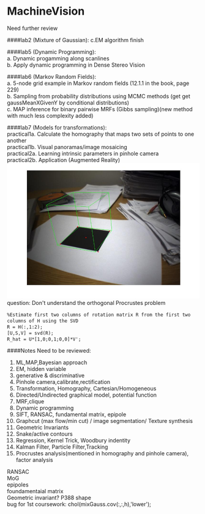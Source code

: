 MachineVision
=============

Need further review

####lab2 (Mixture of Gaussian):
c.EM algorithm finish

####lab5 (Dynamic Programming):  
a. Dynamic progamming along scanlines  
b. Apply dynamic programming in Dense Stereo Vision

####lab6 (Markov Random Fields):   
a. 5-node grid example in Markov random fields (12.1.1 in the book, page 229)  
b. Sampling from probability distributions using MCMC methods (get get gaussMeanXGivenY by conditional distributions)  
c. MAP inference for binary pairwise MRFs (Gibbs sampling)(new method with much less complexity added)

####lab7 (Models for transformations):  
practical1a. Calculate the homography that maps two sets of points to one another  
practical1b. Visual panoramas/image mosaicing  
practical2a. Learning intrinsic parameters in pinhole camera  
practical2b. Application (Augmented Reality)  
![lab7](https://github.com/mincongzhang/MachineVision/raw/master/labs/lab7/part2/result.jpg)
question: Don't understand the orthogonal Procrustes problem

    %Estimate first two columns of rotation matrix R from the first two columns of H using the SVD
    R = H(:,1:2);  
    [U,S,V] = svd(R);  
    R_hat = U*[1,0;0,1;0,0]*V';  

  


####Notes
Need to be reviewed:  
1.  ML,MAP,Bayesian approach   
2.  EM, hidden variable  
3.  generative & discriminative  
4.  Pinhole camera,calibrate,rectification  
5.  Transformation, Homography, Cartesian/Homogeneous  
6.  Directed/Undirected graphical model, potential function
7.  MRF,clique  
8.  Dynamic programming  
9.  SIFT, RANSAC, fundamental matrix, epipole  
10.  Graphcut (max flow/min cut) / image segmentation/ Texture synthesis  
11.  Geometric Invariants  
12. Snake/active contours  
13. Regression, Kernel Trick, Woodbury indentity  
14. Kalman Filter, Particle Filter,Tracking   
15. Procrustes analysis(mentioned in homography and pinhole camera), factor analysis

RANSAC  
MoG  
epipoles  
foundamentaial matrix  
Geometric invariant? P388 shape  
bug for 1st coursework: chol(mixGauss.cov(:,:,h),'lower'); 
